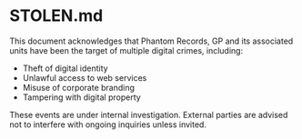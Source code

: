# STOLEN.md

This document acknowledges that Phantom Records, GP and its associated units have been the target of multiple digital crimes, including:

- Theft of digital identity
- Unlawful access to web services
- Misuse of corporate branding
- Tampering with digital property

These events are under internal investigation. External parties are advised not to interfere with ongoing inquiries unless invited.
